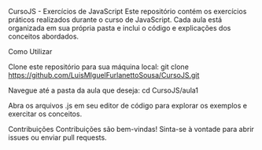 CursoJS - Exercícios de JavaScript
Este repositório contém os exercícios práticos realizados durante o curso de JavaScript. Cada aula está organizada em sua própria pasta e inclui o código e explicações dos conceitos abordados.

Como Utilizar

Clone este repositório para sua máquina local:
git clone https://github.com/LuisMIguelFurlanettoSousa/CursoJS.git

Navegue até a pasta da aula que deseja:
cd CursoJS/aula1

Abra os arquivos .js em seu editor de código para explorar os exemplos e exercitar os conceitos.

Contribuições
Contribuições são bem-vindas! Sinta-se à vontade para abrir issues ou enviar pull requests.

